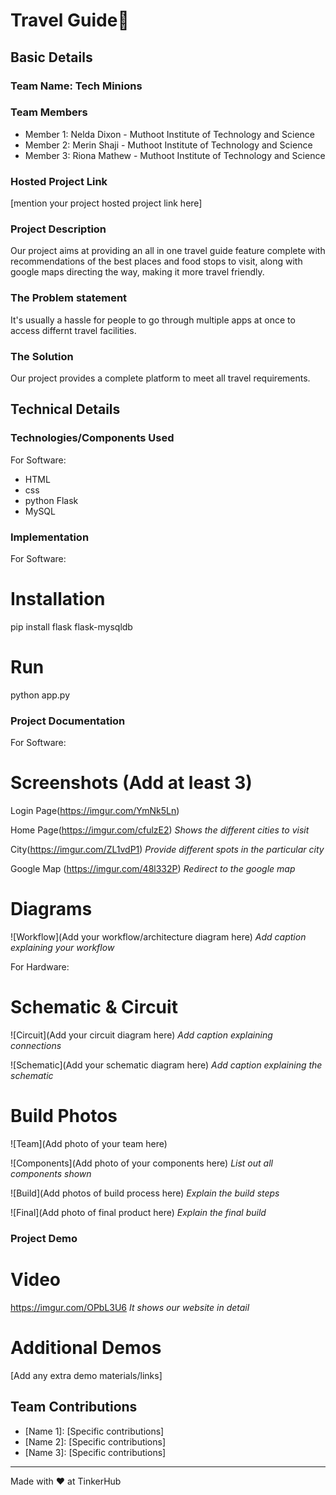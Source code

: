 # Travel Guide🎯


## Basic Details
### Team Name: Tech Minions


### Team Members
- Member 1: Nelda Dixon - Muthoot Institute of Technology and Science
- Member 2: Merin Shaji - Muthoot Institute of Technology and Science
- Member 3: Riona Mathew - Muthoot Institute of Technology and Science

### Hosted Project Link
[mention your project hosted project link here]

### Project Description
Our project aims at providing an all in one travel guide feature complete with recommendations of the best places and food stops to visit, along with google maps directing the way, making it more travel friendly.

### The Problem statement
It's usually a hassle for people to go through multiple apps at once to access differnt travel facilities.

### The Solution
Our project provides a complete platform to meet all travel requirements.

## Technical Details
### Technologies/Components Used
For Software:
- HTML
- css
- python Flask
- MySQL



### Implementation
For Software:
# Installation
pip install flask flask-mysqldb

# Run
python app.py

### Project Documentation
For Software:

# Screenshots (Add at least 3)
Login Page(https://imgur.com/YmNk5Ln)



Home Page(https://imgur.com/cfulzE2)
*Shows the different cities to visit*

City(https://imgur.com/ZL1vdP1)
*Provide different spots in the particular city*

Google Map (https://imgur.com/48l332P)
*Redirect to the google map*

# Diagrams
![Workflow](Add your workflow/architecture diagram here)
*Add caption explaining your workflow*

For Hardware:

# Schematic & Circuit
![Circuit](Add your circuit diagram here)
*Add caption explaining connections*

![Schematic](Add your schematic diagram here)
*Add caption explaining the schematic*

# Build Photos
![Team](Add photo of your team here)


![Components](Add photo of your components here)
*List out all components shown*

![Build](Add photos of build process here)
*Explain the build steps*

![Final](Add photo of final product here)
*Explain the final build*

### Project Demo
# Video
https://imgur.com/OPbL3U6
*It shows our website in detail*

# Additional Demos
[Add any extra demo materials/links]

## Team Contributions
- [Name 1]: [Specific contributions]
- [Name 2]: [Specific contributions]
- [Name 3]: [Specific contributions]

---
Made with ❤️ at TinkerHub
